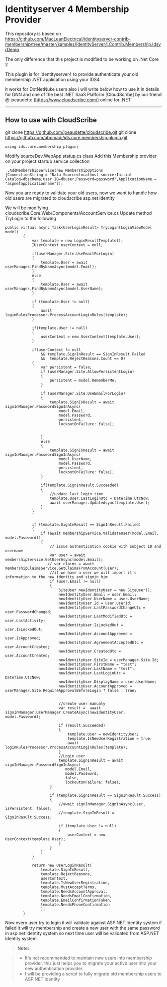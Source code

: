﻿Identityserver 4 Membership Provider
===================


This repository is based on 
https://github.com/MacLeanElectrical/identityserver-contrib-membership/tree/master/samples/IdentityServer4.Contrib.Membership.IdsvrDemo

The only difference that this project is modified to be working on .Net Core 2

This plugin is for Identityserver4 to provide authenticate your old membership .NET application using your IDS4

it works for DotNetNuke users also i will write below how to use it in details for DNN and one of the best .NET SaaS Platform [CloudScribe] by our friend @ joeaudette (https://www.cloudscribe.com/) online for .NET

----------


How to use with CloudScribe
-------------

 git clone https://github.com/joeaudette/cloudscribe.git
 git clone https://github.com/abomadi/ids.core.membership.plugin.git

    using ids.core.membership.plugin;

 Modify sourceDev.WebApp statup.cs class
 Add this Membership provider on your project startup service collection 

     .AddMembershipService(new MembershipOptions
    {ConnectionString = "Data Source=localhost-source;Initial Catalog=dbschema;User ID=dbuser;Password=password",ApplicationName = "aspnetapplicationname"});   

Now you are ready to validate your old users, now we want to handle how old users are migrated to cloudscribe asp.net identity

We will be modifying cloudscribe.Core.Web/Components/AccountService.cs
Update method TryLogin to the following
 

    public virtual async Task<UserLoginResult> TryLogin(LoginViewModel model)
            {
                var template = new LoginResultTemplate();
                IUserContext userContext = null;
               
                if(userManager.Site.UseEmailForLogin)
                {
                    template.User = await userManager.FindByNameAsync(model.Email);
                }
                else
                {
                    template.User = await userManager.FindByNameAsync(model.UserName);
                }
                
                if (template.User != null)
                {
                    await loginRulesProcessor.ProcessAccountLoginRules(template);
                }
    
                if(template.User != null)
                {
                    userContext = new UserContext(template.User);
                }
               
                if(userContext != null 
                    && template.SignInResult == SignInResult.Failed 
                    &&  template.RejectReasons.Count == 0)
                {
                    var persistent = false;
                    if (userManager.Site.AllowPersistentLogin)
                    {
                        persistent = model.RememberMe;
                    }
    
                    if (userManager.Site.UseEmailForLogin)
                    {
                        template.SignInResult = await signInManager.PasswordSignInAsync(
                            model.Email,
                            model.Password,
                            persistent,
                            lockoutOnFailure: false);
                       
    
                    }
                    else
                    {
                        template.SignInResult = await signInManager.PasswordSignInAsync(
                            model.UserName,
                            model.Password,
                            persistent,
                            lockoutOnFailure: false);
                    }
    
                    if(template.SignInResult.Succeeded)
                    {
                        //update last login time
                        template.User.LastLoginUtc = DateTime.UtcNow;
                        await userManager.UpdateAsync(template.User);
                    }
                }
    
                         
                if (template.SignInResult == SignInResult.Failed)
                {
                    if (await membershipService.ValidateUser(model.Email, model.Password))
                    {
                        // issue authentication cookie with subject ID and username
                        var user = await membershipService.GetUserAsync(model.Email);
                       // var claims = await membershipClaimsService.GetClaimsFromAccount(user);
                        //if we have a user we will import it's information to the new identity and signin him
                        if (user.Email != null)
                        {
                            SiteUser newIdentityUser = new SiteUser();
                            newIdentityUser.Email = user.Email;
                            newIdentityUser.UserName = user.UserName;
                            newIdentityUser.Id = user.UserId;
                            newIdentityUser.LastPasswordChangeUtc = user.PasswordChanged;
                            newIdentityUser.LastModifiedUtc = user.LastActivity;
                            newIdentityUser.IsLockedOut = user.IsLockedOut;
                            newIdentityUser.AccountApproved = user.IsApproved;
                            newIdentityUser.AgreementAcceptedUtc = user.AccountCreated;
                            newIdentityUser.CreatedUtc = user.AccountCreated;
                            newIdentityUser.SiteId = userManager.Site.Id;
                            newIdentityUser.FirstName = "test";
                            newIdentityUser.LastName = "test";
                            newIdentityUser.LastLoginUtc = DateTime.UtcNow;
                            newIdentityUser.DisplayName = user.UserName;
                            newIdentityUser.AccountApproved = userManager.Site.RequireApprovalBeforeLogin ? false : true;
    
    
                            //create user manualy 
                            var result =  await signInManager.UserManager.CreateAsync(newIdentityUser, model.Password);
    
                            if (result.Succeeded)
                            {
                                template.User = newIdentityUser;
                                template.IsNewUserRegistration = true;
                                await loginRulesProcessor.ProcessAccountLoginRules(template);
                            }
                            //Login user 
                            template.SignInResult = await signInManager.PasswordSignInAsync(
                               model.Email,
                               model.Password,
                               false,
                               lockoutOnFailure: false);
                        }
    
                        if (template.SignInResult == SignInResult.Success)
                        {
                            //await signInManager.SignInAsync(user, isPersistent: false);
                            //template.SignInResult = SignInResult.Success;
    
                            if (template.User != null)
                            {
                                userContext = new UserContext(template.User);
                            }
                        }
                    }
                }
    
                return new UserLoginResult(
                    template.SignInResult, 
                    template.RejectReasons, 
                    userContext,
                    template.IsNewUserRegistration,
                    template.MustAcceptTerms,
                    template.NeedsAccountApproval,
                    template.NeedsEmailConfirmation,
                    template.EmailConfirmationToken,
                    template.NeedsPhoneConfirmation
                    );
            }

Now every user try to login it will validate against ASP.NET Identity system if failed it will try membership and create a new user with the same password in asp.net identity system so next time user will be validated from ASP.NET Identity system.

> **Note:**

> - It's not recommended to maintain new users into membership provider. this just helps you to migrate your active user into your new authentication provider.
> - I will be providing a script to fully migrate old membership users to ASP.NET Identity
